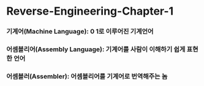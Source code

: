 # Reverse-Engineering-Chapter-1

### 기계어(Machine Language): 0 1로 이루어진 기계언어
### 어셈블리어(Assembly Language): 기계어를 사람이 이해하기 쉽게 표현한 언어
### 어셈블러(Assembler): 어셈블리어를 기계어로 번역해주는 놈
